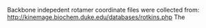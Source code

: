 Backbone indepedent rotamer coordinate files were collected from: http://kinemage.biochem.duke.edu/databases/rotkins.php
The 
